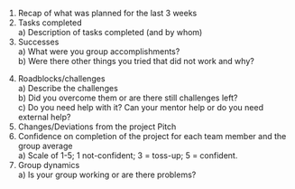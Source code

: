 1. Recap of what was planned for the last 3 weeks  
2. Tasks completed  
    a) Description of tasks completed (and by whom)  
3. Successes  
    a) What were you group accomplishments?  
    b) Were there other things you tried that did not work and why?  
4) Roadblocks/challenges  
    a) Describe the challenges  
    b) Did you overcome them or are there still challenges left?  
    c) Do you need help with it?  Can your mentor help or do you need external help?  
5) Changes/Deviations from the project Pitch  
6) Confidence on completion of the project for each team member and the group average  
    a) Scale of 1-5; 1 not-confident; 3 = toss-up; 5 = confident.  
7) Group dynamics  
    a) Is your group working or are there problems?  

